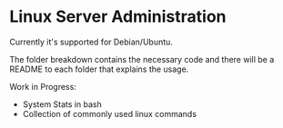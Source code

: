 # Linux Server Administration

Currently it's supported for Debian/Ubuntu.

The folder breakdown contains the necessary code and there will be a README to each folder that explains the usage.

Work in Progress:
- System Stats in bash
- Collection of commonly used linux commands
